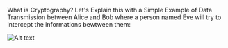 What is Cryptography?
Let's Explain this with a Simple Example of Data Transmission between Alice and Bob where a person named Eve will try to intercept the informations bewtween them:

![Alt text](Alics_Bob_Eve_Transmission.png)
